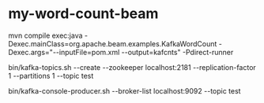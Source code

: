 # my-word-count-beam

mvn compile exec:java -Dexec.mainClass=org.apache.beam.examples.KafkaWordCount -Dexec.args="--inputFile=pom.xml --output=kafcnts" -Pdirect-runner

bin/kafka-topics.sh --create --zookeeper localhost:2181 --replication-factor 1 --partitions 1 --topic test

bin/kafka-console-producer.sh --broker-list localhost:9092 --topic test
